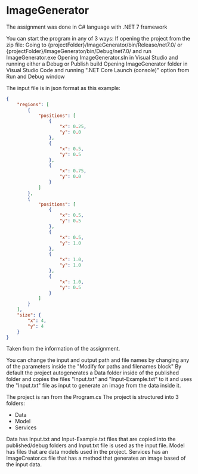 # ImageGenerator

The assignment was done in C# language with .NET 7 framework

You can start the program in any of 3 ways:
If opening the project from the zip file: Going to {projectFolder}/ImageGenerator/bin/Release/net7.0/ or {projectFolder}/ImageGenerator/bin/Debug/net7.0/ and run ImageGenerator.exe
Opening ImageGenerator.sln in Visual Studio and running either a Debug or Publish build
Opening ImageGenerator folder in Visual Studio Code and running ".NET Core Launch (console)" option from Run and Debug window

The input file is in json format as this example:

```json
{
    "regions": [
        {
            "positions": [
                {
                    "x": 0.25,
                    "y": 0.0
                },
                {
                    "x": 0.5,
                    "y": 0.5
                },
                {
                    "x": 0.75,
                    "y": 0.0
                }
            ]
        },
        {
            "positions": [
                {
                    "x": 0.5,
                    "y": 0.5
                },
                {
                    "x": 0.5,
                    "y": 1.0
                },
                {
                    "x": 1.0,
                    "y": 1.0
                },
                {
                    "x": 1.0,
                    "y": 0.5
                }
            ]
        }
    ],
    "size": {
        "x": 4,
        "y": 4
    }
}
```

Taken from the information of the assignment.

You can change the input and output path and file names by changing any of the parameters inside the "Modify for paths and filenames block"
By default the project autogenerates a Data folder inside of the published folder and copies the files "Input.txt" and "Input-Example.txt" to it and uses the "Input.txt" file as input to generate an image from the data inside it.

The project is ran from the Program.cs
The project is structured into 3 folders:
- Data
- Model
- Services

Data has Input.txt and Input-Example.txt files that are copied into the published/debug folders and Input.txt file is used as the input file.
Model has files that are data models used in the project.
Services has an ImageCreator.cs file that has a method that generates an image based of the input data.
